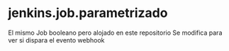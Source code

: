 # jenkins.job.parametrizado
El mismo Job booleano pero alojado en este repositorio
Se modifica para ver si dispara el evento webhook
